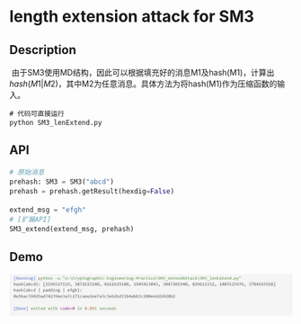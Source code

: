 # length extension attack for SM3

## Description

​	由于SM3使用MD结构，因此可以根据填充好的消息M1及hash(M1)，计算出$hash(M1|M2)$，其中M2为任意消息。具体方法为将hash(M1)作为压缩函数的输入。

```
# 代码可直接运行
python SM3_lenExtend.py
```



## API

```python
# 原始消息
prehash: SM3 = SM3("abcd")
prehash = prehash.getResult(hexdig=False)

extend_msg = "efgh"
# [扩展API]
SM3_extend(extend_msg, prehash)
```

## Demo

![image-20220730165136481](https://raw.githubusercontent.com/lazypip/readme_pices/main/crypto_pic/image-20220730165136481.png)